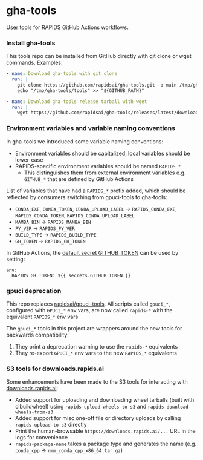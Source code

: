 # gha-tools

User tools for RAPIDS GitHub Actions workflows.

### Install gha-tools

This tools repo can be installed from GitHub directly with git clone or wget commands. Examples:
```yml
- name: Download gha-tools with git clone
  run: |
    git clone https://github.com/rapidsai/gha-tools.git -b main /tmp/gha-tools
    echo "/tmp/gha-tools/tools" >> "${GITHUB_PATH}"

- name: Download gha-tools release tarball with wget
  run: |
    wget https://github.com/rapidsai/gha-tools/releases/latest/download/tools.tar.gz -O - | tar -xz -C /usr/local/bin
```

### Environment variables and variable naming conventions

In gha-tools we introduced some variable naming conventions:
* Environment variables should be capitalized, local variables should be lower-case
* RAPIDS-specific environment variables should be named `RAPIDS_*`
    * This distinguishes them from external environment variables e.g. `GITHUB_*` that are defined by GitHub Actions

List of variables that have had a `RAPIDS_*` prefix added, which should be reflected by consumers switching from gpuci-tools to gha-tools:
* `CONDA_EXE`, `CONDA_TOKEN`, `CONDA_UPLOAD_LABEL` -> `RAPIDS_CONDA_EXE`, `RAPIDS_CONDA_TOKEN`, `RAPIDS_CONDA_UPLOAD_LABEL`
* `MAMBA_BIN` -> `RAPIDS_MAMBA_BIN`
* `PY_VER` -> `RAPIDS_PY_VER`
* `BUILD_TYPE` -> `RAPIDS_BUILD_TYPE`
* `GH_TOKEN` -> `RAPIDS_GH_TOKEN`

In GitHub Actions, the [default secret GITHUB_TOKEN](https://docs.github.com/en/actions/security-guides/automatic-token-authentication#using-the-github_token-in-a-workflow) can be used by setting:
```
env:
  RAPIDS_GH_TOKEN: ${{ secrets.GITHUB_TOKEN }}
```

### gpuci deprecation

This repo replaces [rapidsai/gpuci-tools](https://github.com/rapidsai/gpuci-tools). All scripts called `gpuci_*`, configured with `GPUCI_*` env vars, are now called `rapids-*` with the equivalent `RAPIDS_*` env vars

The `gpuci_*` tools in this project are wrappers around the new tools for backwards compatibility:
1. They print a deprecation warning to use the `rapids-*` equivalents
2. They re-export `GPUCI_*` env vars to the new `RAPIDS_*` equivalents

### S3 tools for downloads.rapids.ai

Some enhancements have been made to the S3 tools for interacting with [downloads.rapids.ai](https://github.com/rapidsai/downloads):
* Added support for uploading and downloading wheel tarballs (built with cibuildwheel) using `rapids-upload-wheels-to-s3` and `rapids-download-wheels-from-s3`
* Added support for misc one-off file or directory uploads by calling `rapids-upload-to-s3` directly
* Print the human-browsable `https://downloads.rapids.ai/...` URL in the logs for convenience
* `rapids-package-name` takes a package type and generates the name (e.g. `conda_cpp` -> `rmm_conda_cpp_x86_64.tar.gz`)
